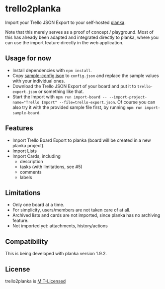 # trello2planka

Import your Trello JSON Export to your self-hosted [planka](https://github.com/plankanban/planka).

Note that this merely serves as a proof of concept / playground. Most of this has already been adapted and integrated directly to planka, where you can use the import feature directly in the web application. 

## Usage for now

* Install dependencies with `npm install`. 
* Copy [sample-config.json](sample-config.json) to `config.json` and replace the sample values with your individual ones.
* Download the Trello JSON Export of your board and put it to `trello-export.json` or something like that.
* Start the Import with `npm run import-board -- --import-project-name="Trello Import" --file=trello-export.json`. Of course you can also try it with the provided sample file first, by running `npm run import-sample-board`.

## Features

* Import Trello Board Export to planka (board will be created in a new planka project). 
* Import Lists
* Import Cards, including
  * description
  * tasks (with limitations, see #5)
  * comments
  * labels


## Limitations

* Only one board at a time. 
* For simplicity, users/members are not taken care of at all. 
* Archived lists and cards are not imported, since planka has no archiving feature. 
* Not imported yet: attachments, history/actions

## Compatibility

This is being developed with planka version 1.9.2.

## License

trello2planka is [MIT-Licensed](LICENSE)
